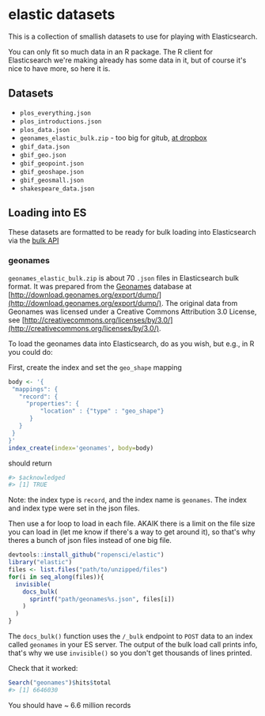 elastic datasets
================

This is a collection of smallish datasets to use for playing with Elasticsearch. 

You can only fit so much data in an R package. The R client for Elasticsearch we're
making already has some data in it, but of course it's nice to have more, so here it
is. 

## Datasets

* `plos_everything.json`
* `plos_introductions.json`
* `plos_data.json`
* `geonames_elastic_bulk.zip` - too big for gitub, [at dropbox](https://www.dropbox.com/s/50ddvxmgikx5hze/geonames_elastic_bulk.zip?dl=0)
* `gbif_data.json`
* `gbif_geo.json`
* `gbif_geopoint.json`
* `gbif_geoshape.json`
* `gbif_geosmall.json`
* `shakespeare_data.json`

## Loading into ES

These datasets are formatted to be ready for bulk loading into Elasticsearch 
via the [bulk API](http://www.elasticsearch.org/guide/en/elasticsearch/reference/current/docs-bulk.html)

### geonames

`geonames_elastic_bulk.zip` is about 70 `.json` files in Elasticsearch bulk format. It was prepared from the [Geonames](http://www.geonames.org/) database at [http://download.geonames.org/export/dump/](http://download.geonames.org/export/dump/). The original data from Geonames was licensed under a Creative Commons Attribution 3.0 License, see [http://creativecommons.org/licenses/by/3.0/](http://creativecommons.org/licenses/by/3.0/).

To load the geonames data into Elasticsearch, do as you wish, but e.g., in R you could do:

First, create the index and set the `geo_shape` mapping

```r
body <- '{
 "mappings": {
   "record": {
     "properties": {
         "location" : {"type" : "geo_shape"}
      }
   }
 }
}'
index_create(index='geonames', body=body)
```

should return

```r
#> $acknowledged
#> [1] TRUE
```

Note: the index type is `record`, and the index name is `geonames`. The index and index type were set in the json files. 

Then use a for loop to load in each file. AKAIK there is a limit on the file size you can load in (let me know if there's a way to get around it), so that's why theres a bunch of json files instead of one big file.

```r
devtools::install_github("ropensci/elastic")
library("elastic")
files <- list.files("path/to/unzipped/files")
for(i in seq_along(files)){
  invisible(
    docs_bulk(
      sprintf("path/geonames%s.json", files[i])
    )
  )
}
```

The `docs_bulk()` function uses the `/_bulk` endpoint to `POST` data to an index called `geonames` in your ES server. The output of the bulk load call prints info, that's why we use `invisible()` so you don't get thousands of lines printed.

Check that it worked:

```r
Search("geonames")$hits$total
#> [1] 6646030
```

You should have ~ 6.6 million records
